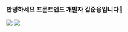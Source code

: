 ### 안녕하세요 프론트엔드 개발자 김준용입니다👋

<a href="https://github.com/djdj4275"><img src="https://img.shields.io/badge/GitHub-181717?style=flat&logo=GitHub&logoColor=white"/></a>
<a href="mailto:djdj4275@naver.com"><img src="https://img.shields.io/badge/Mail-EA4335?style=flat&logo=Gmail&logoColor=white"/></a>

<!--
**djdj4275/djdj4275** is a ✨ _special_ ✨ repository because its `README.md` (this file) appears on your GitHub profile.

![Anurag's github stats](https://github-readme-stats.vercel.app/api?username=djdj4275&show_icons=true&theme=tokyonight)

Here are some ideas to get you started:

- 🔭 I’m currently working on ...
- 🌱 I’m currently learning ...
- 👯 I’m looking to collaborate on ...
- 🤔 I’m looking for help with ...
- 💬 Ask me about ...
- 📫 How to reach me: ...
- 😄 Pronouns: ...
- ⚡ Fun fact: ...
-->
